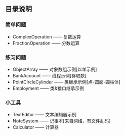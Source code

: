 
## 目录说明

### 简单问题

* ComplexOperation —— 复数运算
* FractionOperation —— 分数运算

### 练习问题

* ObjectArray —— 对象数组示例[以羊示例]
* BankAccount —— 线程示例[存取款]
* PointCircleCylinder —— 类继承示例[点-圆面-圆柱体]
* Employment —— 类&接口继承示例

### 小工具

* TextEditor —— 文本编辑器示例
* NoteSystem —— 记事本[来自网络，有文件乱码]
* Calculator —— 计算器